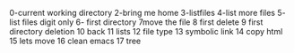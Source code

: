 0-current working directory
2-bring me home
3-listfiles
4-list more files
5- list files digit only
6- first directory
7move the file
8 first delete
9 first directory deletion
10 back
11 lists
12 file type
13 symbolic link
14 copy html
15 lets move
16 clean emacs
17 tree
